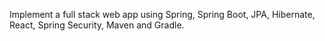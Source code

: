 Implement a full stack web app using Spring, Spring Boot, JPA, Hibernate, React, Spring Security, Maven and Gradle.
